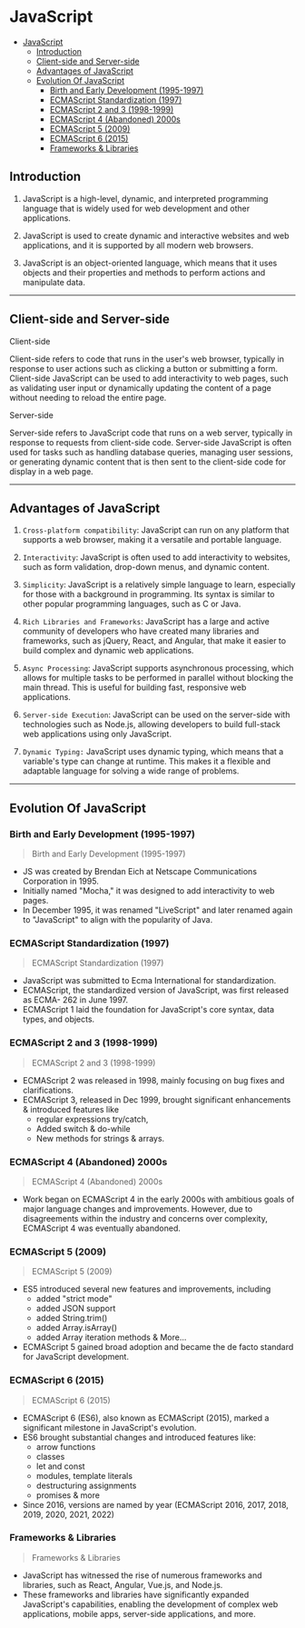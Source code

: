 # JavaScript

- [JavaScript](#javascript)
  - [Introduction](#introduction)
  - [Client-side and Server-side](#client-side-and-server-side)
  - [Advantages of JavaScript](#advantages-of-javascript)
  - [Evolution Of JavaScript](#evolution-of-javascript)
    - [Birth and Early Development (1995-1997)](#birth-and-early-development-1995-1997)
    - [ECMAScript Standardization (1997)](#ecmascript-standardization-1997)
    - [ECMAScript 2 and 3 (1998-1999)](#ecmascript-2-and-3-1998-1999)
    - [ECMAScript 4 (Abandoned) 2000s](#ecmascript-4-abandoned-2000s)
    - [ECMAScript 5 (2009)](#ecmascript-5-2009)
    - [ECMAScript 6 (2015)](#ecmascript-6-2015)
    - [Frameworks \& Libraries](#frameworks--libraries)

## Introduction

1. JavaScript is a high-level, dynamic, and interpreted programming language that is widely used for web development and other applications.

2. JavaScript is used to create dynamic and interactive websites and web applications, and it is supported by all modern web browsers.

3. JavaScript is an object-oriented language, which means that it uses objects and their properties and methods to perform actions and manipulate data.

---

## Client-side and Server-side

Client-side

Client-side refers to code that runs in the user's web browser, typically in response to user actions such as clicking a button or submitting a form. Client-side JavaScript can be used to add interactivity to web pages, such as validating user input or dynamically updating the content of a page without needing to reload the entire page.

Server-side

Server-side refers to JavaScript code that runs on a web server, typically in response to requests from client-side code. Server-side JavaScript is often used for tasks such as handling database queries, managing user sessions, or generating dynamic content that is then sent to the client-side code for display in a web page.

---

## Advantages of JavaScript

1. `Cross-platform compatibility`: JavaScript can run on any platform that supports a web browser, making it a versatile and portable language.

2. `Interactivity`: JavaScript is often used to add interactivity to websites, such as form validation, drop-down menus, and dynamic content.

3. `Simplicity`: JavaScript is a relatively simple language to learn, especially for those with a background in programming. Its syntax is similar to other popular programming languages, such as C or Java.

4. `Rich Libraries and Frameworks`: JavaScript has a large and active community of developers who have created many libraries and frameworks, such as jQuery, React, and Angular, that make it easier to build complex and dynamic web applications.

5. `Async Processing`: JavaScript supports asynchronous processing, which allows for multiple tasks to be performed in parallel without blocking the main thread. This is useful for building fast, responsive web applications.

6. `Server-side Execution`: JavaScript can be used on the server-side with technologies such as Node.js, allowing developers to build full-stack web applications using only JavaScript.

7. `Dynamic Typing:` JavaScript uses dynamic typing, which means that a variable's type can change at runtime. This makes it a flexible and adaptable language for solving a wide range of problems.

---

## Evolution Of JavaScript

### Birth and Early Development (1995-1997)

> Birth and Early Development (1995-1997)

- JS was created by Brendan Eich at Netscape Communications Corporation in 1995.
- Initially named "Mocha," it was designed to add interactivity to web pages.
- In December 1995, it was renamed "LiveScript" and later renamed again to "JavaScript" to align with the popularity of Java.

### ECMAScript Standardization (1997)

> ECMAScript Standardization (1997)

- JavaScript was submitted to Ecma International for standardization.
- ECMAScript, the standardized version of JavaScript, was first released as ECMA- 262 in June 1997.
- ECMAScript 1 laid the foundation for JavaScript's core syntax, data types, and objects.

### ECMAScript 2 and 3 (1998-1999)

> ECMAScript 2 and 3 (1998-1999)

- ECMAScript 2 was released in 1998, mainly focusing on bug fixes and clarifications.
- ECMAScript 3, released in Dec 1999, brought significant enhancements & introduced features like
  - regular expressions try/catch,
  - Added switch & do-while
  - New methods for strings & arrays.

### ECMAScript 4 (Abandoned) 2000s

> ECMAScript 4 (Abandoned) 2000s

- Work began on ECMAScript 4 in the early 2000s with ambitious goals of major language changes and improvements.
  However, due to disagreements within the industry and concerns over complexity, ECMAScript 4 was eventually abandoned.

### ECMAScript 5 (2009)

> ECMAScript 5 (2009)

- ES5 introduced several new features and improvements, including
  - added "strict mode"
  - added JSON support
  - added String.trim()
  - added Array.isArray()
  - added Array iteration methods & More...
- ECMAScript 5 gained broad adoption and became the de facto standard for JavaScript development.

### ECMAScript 6 (2015)

> ECMAScript 6 (2015)

- ECMAScript 6 (ES6), also known as ECMAScript (2015), marked a significant milestone in JavaScript's evolution.
- ES6 brought substantial changes and introduced features like:
  - arrow functions
  - classes
  - let and const
  - modules, template literals
  - destructuring assignments
  - promises & more
- Since 2016, versions are named by year (ECMAScript 2016, 2017, 2018, 2019, 2020, 2021, 2022)

### Frameworks & Libraries

> Frameworks & Libraries

- JavaScript has witnessed the rise of numerous frameworks and libraries, such as React, Angular, Vue.js, and Node.js.
- These frameworks and libraries have significantly expanded JavaScript's capabilities, enabling the development of complex web applications, mobile apps, server-side applications, and more.
